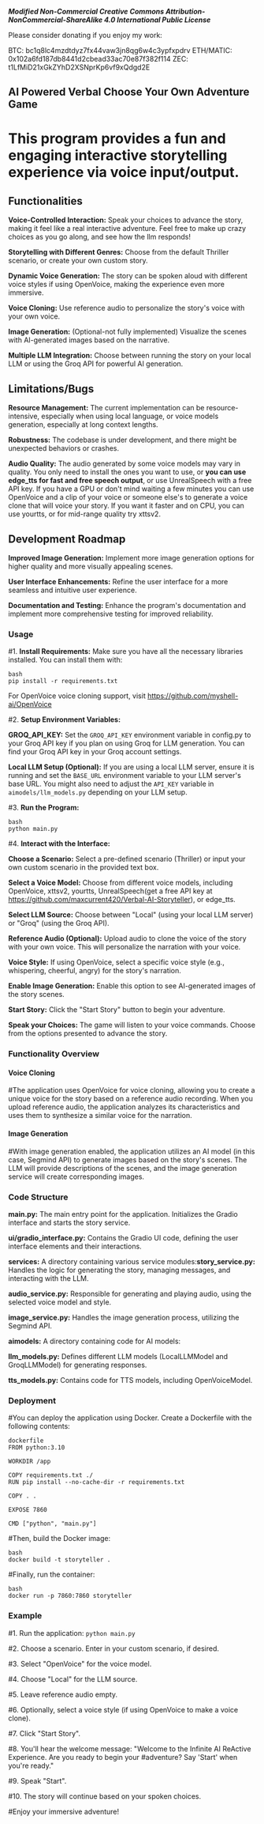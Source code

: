 ***Modified Non-Commercial Creative Commons Attribution-NonCommercial-ShareAlike 4.0 International Public
License***

Please consider donating if you enjoy my work:

BTC: bc1q8lc4mzdtdyz7fx44vaw3jn8qg6w4c3ypfxpdrv
ETH/MATIC: 0x102a6fd187db8441d2cbead33ac70e87f382f114
ZEC: t1LfMiD21xGkZYhD2XSNprKp6vf9xQdgd2E



## AI Powered Verbal Choose Your Own Adventure Game

# This program provides a fun and engaging interactive storytelling experience via voice input/output. 

## Functionalities

**Voice-Controlled Interaction:** Speak your choices to advance the story, making it feel like a real interactive adventure. Feel free to make up crazy choices as you go along, and see how the llm responds!

**Storytelling with Different Genres:**  Choose from the default Thriller scenario, or create your own custom story.

**Dynamic Voice Generation:**  The story can be spoken aloud with different voice styles if using OpenVoice, making the experience even more immersive.

**Voice Cloning:** Use reference audio to personalize the story's voice with your own voice.

**Image Generation:** (Optional-not fully implemented)  Visualize the scenes with AI-generated images based on the narrative.

**Multiple LLM Integration:**  Choose between running the story on your local LLM or using the Groq API for powerful AI generation.

## Limitations/Bugs

**Resource Management:** The current implementation can be resource-intensive, especially when using local language, or voice models generation, especially at long context lengths.

**Robustness:** The codebase is under development, and there might be unexpected behaviors or crashes.

**Audio Quality:** The audio generated by some voice models may vary in quality. You only need to install the ones you want to use, or **you can use edge_tts for fast and free speech output**, or use UnrealSpeech with a free API key. If you have a GPU or don't mind waiting a few minutes you can use OpenVoice and a clip of your voice or someone else's to generate a voice clone that will voice your story. If you want it faster and on CPU, you can use yourtts, or for mid-range quality try xttsv2.

## Development Roadmap

**Improved Image Generation:**  Implement more image generation options for higher quality and more visually appealing scenes.

**User Interface Enhancements:**  Refine the user interface for a more seamless and intuitive user experience.

**Documentation and Testing:**  Enhance the program's documentation and implement more comprehensive testing for improved reliability.

### Usage

#1. **Install Requirements:**  Make sure you have all the necessary libraries installed. You can install them with:

```
bash
pip install -r requirements.txt
```
For OpenVoice voice cloning support, visit https://github.com/myshell-ai/OpenVoice


#2. **Setup Environment Variables:**

**GROQ_API_KEY:**  Set the `GROQ_API_KEY` environment variable in config.py to your Groq API key if you plan on using Groq for LLM generation. You can find your Groq API key in your Groq account settings. 

**Local LLM Setup (Optional):** If you are using a local LLM server, ensure it is running and set the `BASE_URL` environment variable to your LLM server's base URL. You might also need to adjust the `API_KEY` variable in `aimodels/llm_models.py` depending on your LLM setup.

#3. **Run the Program:**

```
bash
python main.py 
```

#4. **Interact with the Interface:**

**Choose a Scenario:**  Select a pre-defined scenario (Thriller) or input your own custom scenario in the provided text box.

**Select a Voice Model:** Choose from different voice models, including OpenVoice, xttsv2, yourtts, UnrealSpeech(get a free API key at https://github.com/maxcurrent420/Verbal-AI-Storyteller), or edge_tts.

**Select LLM Source:** Choose between "Local" (using your local LLM server) or "Groq" (using the Groq API).

**Reference Audio (Optional):** Upload audio to clone the voice of the story with your own voice. This will personalize the narration with your voice.

**Voice Style:** If using OpenVoice, select a specific voice style (e.g., whispering, cheerful, angry) for the story's narration.

**Enable Image Generation:**  Enable this option to see AI-generated images of the story scenes.

**Start Story:** Click the "Start Story" button to begin your adventure. 

**Speak your Choices:** The game will listen to your voice commands.  Choose from the options presented to advance the story.

### Functionality Overview

#### Voice Cloning

#The application uses OpenVoice for voice cloning, allowing you to create a unique voice for the story based on a reference audio recording. When you upload reference audio, the application analyzes its characteristics and uses them to synthesize a similar voice for the narration.

#### Image Generation

#With image generation enabled, the application utilizes an AI model (in this case, Segmind API) to generate images based on the story's scenes. The LLM will provide descriptions of the scenes, and the image generation service will create corresponding images.

### Code Structure

**main.py:**  The main entry point for the application. Initializes the Gradio interface and starts the story service.

**ui/gradio_interface.py:**  Contains the Gradio UI code, defining the user interface elements and their interactions.

**services:**  A directory containing various service modules:**story_service.py:**  Handles the logic for generating the story, managing messages, and interacting with the LLM.

**audio_service.py:**  Responsible for generating and playing audio, using the selected voice model and style.

**image_service.py:**  Handles the image generation process, utilizing the Segmind API.

**aimodels:**  A directory containing code for AI models:

**llm_models.py:**  Defines different LLM models (LocalLLMModel and GroqLLMModel) for generating responses.

**tts_models.py:**  Contains code for TTS models, including OpenVoiceModel.

### Deployment

#You can deploy the application using Docker. Create a Dockerfile with the following contents:


```
dockerfile
FROM python:3.10

WORKDIR /app

COPY requirements.txt ./
RUN pip install --no-cache-dir -r requirements.txt

COPY . .

EXPOSE 7860

CMD ["python", "main.py"]
```

#Then, build the Docker image:

```
bash
docker build -t storyteller .

```

#Finally, run the container:

```
bash
docker run -p 7860:7860 storyteller
```

### Example

#1. Run the application: `python main.py`

#2. Choose a scenario. Enter in your custom scenario, if desired.

#3. Select "OpenVoice" for the voice model.

#4. Choose "Local" for the LLM source. 

#5. Leave reference audio empty.

#6. Optionally, select a voice style (if using OpenVoice to make a voice clone).

#7. Click "Start Story".

#8. You'll hear the welcome message: "Welcome to the Infinite AI ReActive Experience. Are you ready to begin your #adventure? Say 'Start' when you're ready."

#9. Speak "Start". 

#10. The story will continue based on your spoken choices.

#Enjoy your immersive adventure!
